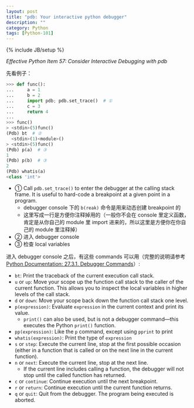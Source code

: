 ```yaml
---
layout: post
title: "pdb: Your interactive python debugger"
description: ""
category: Python
tags: [Python-101]
---
```

{% include JB/setup %}

_Effective Python Item 57: Consider Interactive Debugging with pdb_

先看例子：

```python
>>> def func():
...     a = 1
...     b = 2
...     import pdb; pdb.set_trace()  # ①
...     c = 3
...     return 4
... 
>>> func()
> <stdin>(5)func()
(Pdb) bt  # ②
  <stdin>(1)<module>()
> <stdin>(5)func()
(Pdb) p(a)  # ③
1
(Pdb) p(b)  # ③
2
(Pdb) whatis(a)
<class 'int'>
```

- ① Call `pdb.set_trace()` to enter the debugger at the calling stack frame. It is useful to hard-code a breakpoint at a given point in a program.
    - debugger console 下的 `b(reak)` 命令是用来动态创建 breakpoint 的
    - 这里写成一行是方便你注释掉用的（一般你不会在 console 里定义函数，肯定是从你自己的 module 里 import 进来的，所以这里是方便你在你自己的 module 里注释掉）
- ② 进入 debugger console
- ③ 检查 local variables

进入 debugger console 之后，有这些 commands 可以用（完整的说明请参考 [Python Documentation: 27.3.1. Debugger Commands](https://docs.python.org/3/library/pdb.html#debugger-commands)）:

- `bt`: Print the traceback of the current execution call stack. 
- `u` or `up`: Move your scope up the function call stack to the caller of the current function. This allows you to inspect the local variables in higher levels of the call stack.
- `d` or `down`: Move your scope back down the function call stack one level.
- `p(expression)`: Evaluate `expression` in the current context and print its value.
    - `print()` can also be used, but is not a debugger command—this executes the Python `print()` function.
- `pp(expression)`: Like the `p` command, except using `pprint` to print
- `whatis(expression)`: Print the type of `expression`
- `s` or `step`: Execute the current line, stop at the first possible occasion (either in a function that is called or on the next line in the current function).
- `n` or `next`: Execute the current line, stop at the next line.
    - If the current line includes calling a function, the debugger will not stop until the called function has returned.
- `c` or `continue`: Continue execution until the next breakpoint.
- `r` or `return`: Continue execution until the current function returns.
- `q` or `quit`: Quit from the debugger. The program being executed is aborted.